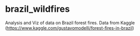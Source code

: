 # brazil_wildfires
Analysis and Viz of data on Brazil forest fires. Data from Kaggle (https://www.kaggle.com/gustavomodelli/forest-fires-in-brazil)
